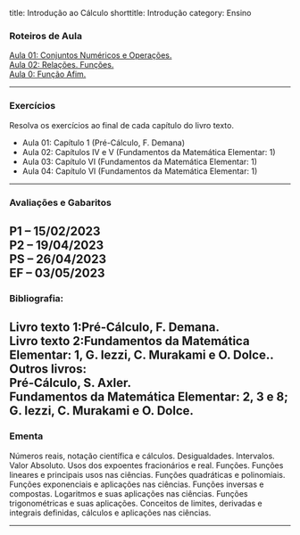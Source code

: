 title: Introdução ao Cálculo
shorttitle: Introdução
category: Ensino

### Roteiros de Aula
[Aula 01: Conjuntos Numéricos e Operações.]({static}/arquivos/IC:Aula_01.pdf)  
[Aula 02: Relações. Funções.]({static}/arquivos/IC:Aula_02.pdf)  
[Aula 0: Função Afim.]({static}/arquivos/IC:Aula_03.pdf)  

---
### Exercícios
Resolva os exercícios ao final de cada capítulo do livro texto.  

 - Aula 01: Capítulo 1 (Pré-Cálculo, F. Demana)  
 - Aula 02: Capítulos IV e V (Fundamentos da Matemática Elementar: 1)  
 - Aula 03: Capítulo VI (Fundamentos da Matemática Elementar: 1) 
 - Aula 04: Capítulo VI (Fundamentos da Matemática Elementar: 1) 

---
### Avaliações e Gabaritos
P1 – 15/02/2023  
P2 – 19/04/2023  
PS – 26/04/2023  
EF – 03/05/2023
---
### Bibliografia:
Livro texto 1:Pré-Cálculo, F. Demana.  
Livro texto 2:Fundamentos da Matemática Elementar: 1, G. Iezzi, C. Murakami e O. Dolce..  
 Outros livros:  
    Pré-Cálculo, S. Axler.  
    Fundamentos da Matemática Elementar: 2, 3 e 8; G. Iezzi, C. Murakami e O. Dolce.
---
### Ementa

Números reais, notação científica e cálculos. Desigualdades. Intervalos. Valor Absoluto. Usos dos
expoentes fracionários e real. Funções. Funções lineares e principais usos nas ciências. Funções
quadráticas e polinomiais. Funções exponenciais e aplicações nas ciências. Funções inversas e
compostas. Logaritmos e suas aplicações nas ciências. Funções trigonométricas e suas aplicações.
Conceitos de limites, derivadas e integrais definidas, cálculos e aplicações nas ciências.

---

